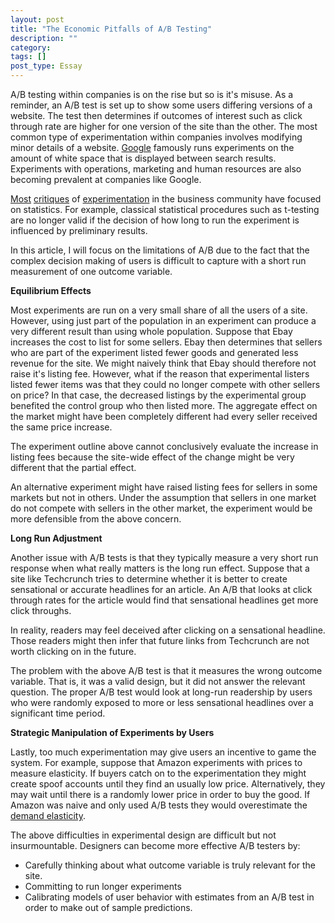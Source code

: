 ```yaml
---
layout: post
title: "The Economic Pitfalls of A/B Testing"
description: ""
category: 
tags: []
post_type: Essay
---
```


A/B testing within companies is on the rise but so is it's misuse.  As a reminder, an A/B test is set up to show some users differing versions of a website. The test then determines if outcomes of interest such as click through rate are higher for one version of the site than the other. 
The most common type of experimentation within companies involves modifying minor details of a website. [Google](http://googleblog.blogspot.com/2008/08/search-experiments-large-and-small.html) famously runs experiments on the amount of white space that is displayed between search results. Experiments with operations, marketing and human resources are also becoming prevalent at companies like Google. 

[Most](http://techcrunch.com/2013/01/12/current-conversion-rate-and-desired-confidence-interval-will-help-you-avoid-analysis-paralysis-stop-running-stupid-tests/) [critiques](http://www.evanmiller.org/how-not-to-run-an-ab-test.html) of [experimentation](http://analytics.blogspot.com/2013/01/multi-armed-bandit-experiments.html) in the business community have focused on statistics. For example, classical statistical procedures such as t-testing are no longer valid if the decision of how long to run the experiment is influenced by preliminary results. 

In this article, I will focus on the limitations of A/B due to the fact that the complex decision making of users is difficult to capture with a short run measurement of one outcome variable.

**Equilibrium Effects**

Most experiments are run on a very small share of all the users of a site. However, using just part of the population in an experiment can produce a very different result than using whole population. Suppose that Ebay increases the cost to list for some sellers. Ebay then determines that sellers who are part of the experiment listed fewer goods and generated less revenue for the site. We might naively think that Ebay should therefore not raise it's listing fee. However, what if the reason that experimental listers listed fewer items was that they could no longer compete with other sellers on price? In that case, the decreased listings by the experimental group benefited the control group who then listed more. The aggregate effect on the market might have been completely different had every seller received the same price increase. 

The experiment outline above cannot conclusively evaluate the increase in listing fees because the site-wide effect of the change might be very different that the partial effect. 

 An alternative experiment might have raised listing fees for sellers in some markets but not in others. Under the assumption that sellers in one market do not compete with sellers in the other market, the experiment would be more defensible from the above concern.  

**Long Run Adjustment**

Another issue with A/B tests is that they typically measure a very short run response when what really matters is the long run effect. Suppose that a site like Techcrunch tries to determine whether it is better to create sensational or accurate headlines for an article.  An A/B that looks at click through rates for the article would find that sensational headlines get more click throughs. 

In reality, readers may feel deceived after clicking on a sensational headline. Those readers might then infer that future links from Techcrunch are not worth clicking on in the future. 

The problem with the above A/B test is that it measures the wrong outcome variable. That is, it was a valid design, but it did not answer the relevant question. The proper A/B test would look at long-run readership by users who were randomly exposed to more or less sensational headlines over a significant time period. 

**Strategic Manipulation of Experiments by Users**

Lastly, too much experimentation may give users an incentive to game the system. For example, suppose that Amazon experiments with prices to measure elasticity. If buyers catch on to the experimentation they might create spoof accounts until they find an usually low price. Alternatively, they may wait until there is a randomly lower price in order to buy the good. If Amazon was naive and only used A/B tests they would overestimate the [demand elasticity](http://onlinelibrary.wiley.com/doi/10.1111/j.1468-0262.2006.00721.x/abstract).

The above difficulties in experimental design are difficult but not insurmountable. Designers can become more effective A/B testers by:

* Carefully thinking about what outcome variable is truly relevant for the site.
* Committing to run longer experiments
* Calibrating models of user behavior with estimates from an A/B test in order to make out of sample predictions.

